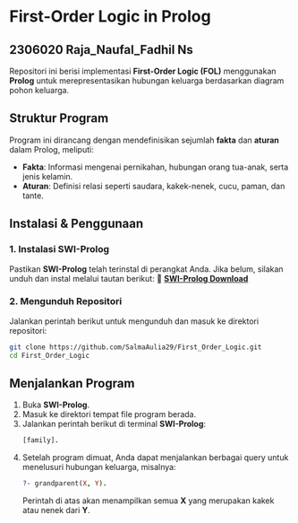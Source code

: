 # First-Order Logic in Prolog

## 2306020 Raja_Naufal_Fadhil Ns

Repositori ini berisi implementasi **First-Order Logic (FOL)** menggunakan **Prolog** untuk merepresentasikan hubungan keluarga berdasarkan diagram pohon keluarga.

## Struktur Program
Program ini dirancang dengan mendefinisikan sejumlah **fakta** dan **aturan** dalam Prolog, meliputi:

- **Fakta**: Informasi mengenai pernikahan, hubungan orang tua-anak, serta jenis kelamin.
- **Aturan**: Definisi relasi seperti saudara, kakek-nenek, cucu, paman, dan tante.

## Instalasi & Penggunaan
### 1. Instalasi SWI-Prolog
Pastikan **SWI-Prolog** telah terinstal di perangkat Anda. Jika belum, silakan unduh dan instal melalui tautan berikut:
🔗 **[SWI-Prolog Download](https://www.swi-prolog.org/Download.html)**

### 2. Mengunduh Repositori
Jalankan perintah berikut untuk mengunduh dan masuk ke direktori repositori:
```bash
git clone https://github.com/SalmaAulia29/First_Order_Logic.git
cd First_Order_Logic
```

## Menjalankan Program
1. Buka **SWI-Prolog**.
2. Masuk ke direktori tempat file program berada.
3. Jalankan perintah berikut di terminal **SWI-Prolog**:
   ```prolog
   [family].
   ```
4. Setelah program dimuat, Anda dapat menjalankan berbagai query untuk menelusuri hubungan keluarga, misalnya:
   ```prolog
   ?- grandparent(X, Y).
   ```
   Perintah di atas akan menampilkan semua **X** yang merupakan kakek atau nenek dari **Y**.
